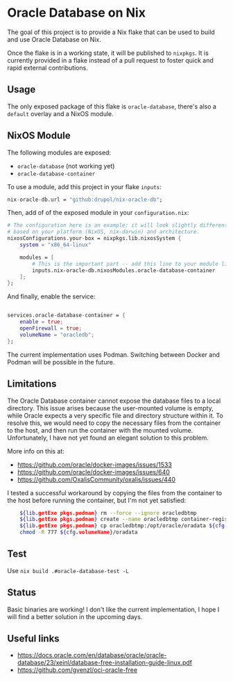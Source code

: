 # Oracle Database on Nix

The goal of this project is to provide a Nix flake that can be used to build
and use Oracle Database on Nix.

Once the flake is in a working state, it will be published to `nixpkgs`. It is
currently provided in a flake instead of a pull request to foster quick and rapid
external contributions.

## Usage

The only exposed package of this flake is `oracle-database`, there's also a `default`
overlay and a NixOS module.

## NixOS Module

The following modules are exposed:

- `oracle-database` (not working yet)
- `oracle-database-container`

To use a module, add this project in your flake `inputs`:

```nix
nix-oracle-db.url = "github:drupol/nix-oracle-db";
```

Then, add of of the exposed module in your `configuration.nix`:

```nix
# The configuration here is an example; it will look slightly different
# based on your platform (NixOS, nix-darwin) and architecture.
nixosConfigurations.your-box = nixpkgs.lib.nixosSystem {
    system = "x86_64-linux"

    modules = [
        # This is the important part -- add this line to your module list!
        inputs.nix-oracle-db.nixosModules.oracle-database-container
    ];
};
```

And finally, enable the service:

```nix

services.oracle-database-container = {
    enable = true;
    openFirewall = true;
    volumeName = "oracledb";
};
```

The current implementation uses Podman. Switching between Docker and Podman will
be possible in the future.

## Limitations

The Oracle Database container cannot expose the database files to a local
directory. This issue arises because the user-mounted volume is empty, while
Oracle expects a very specific file and directory structure within it. To
resolve this, we would need to copy the necessary files from the container to
the host, and then run the container with the mounted volume. Unfortunately, I
have not yet found an elegant solution to this problem.

More info on this at:

- https://github.com/oracle/docker-images/issues/1533
- https://github.com/oracle/docker-images/issues/640
- https://github.com/OxalisCommunity/oxalis/issues/440

I tested a successful workaround by copying the files from the container to the
host before running the container, but I'm not yet satisfied:

```bash
    ${lib.getExe pkgs.podman} rm --force --ignore oracledbtmp
    ${lib.getExe pkgs.podman} create --name oracledbtmp container-registry.oracle.com/database/free:${cfg.version}
    ${lib.getExe pkgs.podman} cp oracledbtmp:/opt/oracle/oradata ${cfg.volumeName}/
    chmod -R 777 ${cfg.volumeName}/oradata
```

## Test

Use `nix build .#oracle-database-test -L`

## Status

Basic binaries are working! I don't like the current implementation, I hope I
will find a better solution in the upcoming days.

## Useful links

- https://docs.oracle.com/en/database/oracle/oracle-database/23/xeinl/database-free-installation-guide-linux.pdf
- https://github.com/gvenzl/oci-oracle-free
